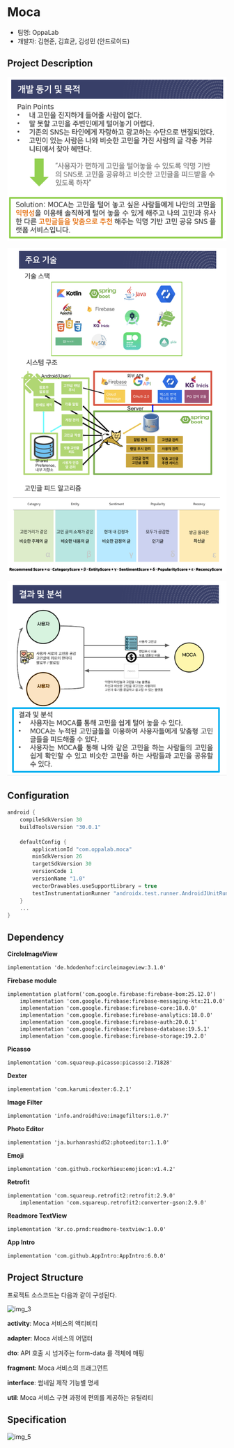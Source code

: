# Moca

* 팀명: OppaLab
* 개발자: 김현준, 김효균, 김성민 (안드로이드)



## Project Description

![img_1.png](img_1.png)

![img_2.png](img_2.png)

![img_4.png](img_4.png)



## Configuration

```kotlin
android {
    compileSdkVersion 30
    buildToolsVersion "30.0.1"

    defaultConfig {
        applicationId "com.oppalab.moca"
        minSdkVersion 26
        targetSdkVersion 30
        versionCode 1
        versionName "1.0"
        vectorDrawables.useSupportLibrary = true
        testInstrumentationRunner "androidx.test.runner.AndroidJUnitRunner"
    }
    ...
}
```



## Dependency

**CircleImageView**

```
implementation 'de.hdodenhof:circleimageview:3.1.0'
```

**Firebase module**

```
implementation platform('com.google.firebase:firebase-bom:25.12.0')
    implementation 'com.google.firebase:firebase-messaging-ktx:21.0.0'
    implementation 'com.google.firebase:firebase-core:18.0.0'
    implementation 'com.google.firebase:firebase-analytics:18.0.0'
    implementation 'com.google.firebase:firebase-auth:20.0.1'
    implementation 'com.google.firebase:firebase-database:19.5.1'
    implementation 'com.google.firebase:firebase-storage:19.2.0'
```

**Picasso**

```
implementation 'com.squareup.picasso:picasso:2.71828'
```

**Dexter**

```
implementation 'com.karumi:dexter:6.2.1'
```

**Image Filter**

```
implementation 'info.androidhive:imagefilters:1.0.7'
```

**Photo Editor**

```
implementation 'ja.burhanrashid52:photoeditor:1.1.0'
```

**Emoji**

```
implementation 'com.github.rockerhieu:emojicon:v1.4.2'
```

**Retrofit**

```
implementation 'com.squareup.retrofit2:retrofit:2.9.0'
    implementation 'com.squareup.retrofit2:converter-gson:2.9.0'
```

**Readmore TextView**

```
implementation 'kr.co.prnd:readmore-textview:1.0.0'
```

**App Intro**

```
implementation 'com.github.AppIntro:AppIntro:6.0.0'
```



## Project Structure

프로젝트 소스코드는 다음과 같이 구성된다.

![img_3](/Users/hyunjunkim/AndroidStudioProjects/Moca2/img_3.png)

**activity**:  Moca 서비스의 액티비티

**adapter**: Moca 서비스의 어댑터

**dto**: API 호출 시 넘겨주는 form-data 를 객체에 매핑

**fragment**: Moca 서비스의 프래그먼트

**interface**: 썸네일 제작 기능별 명세

**util**: Moca 서비스 구현 과정에 편의를 제공하는 유틸리티



## Specification

![img_5](/Users/hyunjunkim/AndroidStudioProjects/Moca2/img_5.png)
